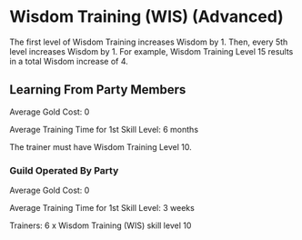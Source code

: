 # Wisdom Training (WIS) (Advanced)

The first level of Wisdom Training increases Wisdom by 1. Then, every 5th level increases Wisdom by 1. For example, Wisdom Training Level 15 results in a total Wisdom increase of 4.

## Learning From Party Members

Average Gold Cost: 0

Average Training Time for 1st Skill Level: 6 months

The trainer must have Wisdom Training Level 10.

### Guild Operated By Party

Average Gold Cost: 0

Average Training Time for 1st Skill Level: 3 weeks

Trainers: 6 x Wisdom Training (WIS) skill level 10
